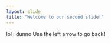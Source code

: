 ```yaml
---
layout: slide
title: "Welcome to our second slide!"
---
```

lol i dunno
Use the left arrow to go back!
